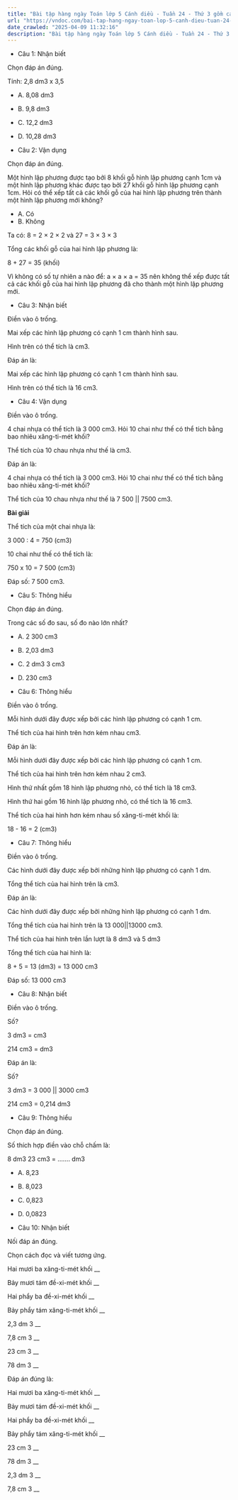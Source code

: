 ```yaml
---
title: "Bài tập hàng ngày Toán lớp 5 Cánh diều - Tuần 24 - Thứ 3 gồm các câu hỏi tổng hợp nội dung trong bài Xăng-ti-mét khối. Đề-xi-mét khối được học ở Tuần 24 trong chương trình Toán lớp 5 Tập 2 Cánh diều."
url: "https://vndoc.com/bai-tap-hang-ngay-toan-lop-5-canh-dieu-tuan-24-thu-3-337526"
date_crawled: "2025-04-09 11:32:16"
description: "Bài tập hàng ngày Toán lớp 5 Cánh diều - Tuần 24 - Thứ 3 gồm các câu hỏi tổng hợp nội dung trong bài Xăng-ti-mét khối. Đề-xi-mét khối được học ở Tuần 24 trong chương trình Toán lớp 5 Tập 2 Cánh diều."
---
```


* Câu 1:  Nhận biết

Chọn đáp án đúng.

Tính: 2,8 dm3 x 3,5

  * A. 8,08 dm3
  * B. 9,8 dm3
  * C. 12,2 dm3
  * D. 10,28 dm3



* Câu 2:  Vận dụng

Chọn đáp án đúng.

Một hình lập phương được tạo bởi 8 khối gỗ hình lập phương cạnh 1cm và một hình lập phương khác được tạo bởi 27 khối gỗ hình lập phương cạnh 1cm. Hỏi có thể xếp tất cả các khối gỗ của hai hình lập phương trên thành một hình lập phương mới không?

  * A. Có 
  * B. Không 



Ta có: 8 = 2 × 2 × 2 và 27 = 3 × 3 × 3

Tổng các khối gỗ của hai hình lập phương là:

8 + 27 = 35 (khối)

Vì không có số tự nhiên a nào để: a × a × a = 35 nên không thể xếp được tất cả các khối gỗ của hai hình lập phương đã cho thành một hình lập phương mới.

* Câu 3:  Nhận biết

Điền vào ô trống.

Mai xếp các hình lập phương có cạnh 1 cm thành hình sau.

Hình trên có thể tích là  cm3.

Đáp án là:

Mai xếp các hình lập phương có cạnh 1 cm thành hình sau.

Hình trên có thể tích là 16 cm3.

* Câu 4:  Vận dụng

Điền vào ô trống.

4 chai nhựa có thể tích là 3 000 cm3. Hỏi 10 chai như thế có thể tích bằng bao nhiêu xăng-ti-mét khối?

Thể tích của 10 chau nhựa như thế là  cm3.

Đáp án là:

4 chai nhựa có thể tích là 3 000 cm3. Hỏi 10 chai như thế có thể tích bằng bao nhiêu xăng-ti-mét khối?

Thể tích của 10 chau nhựa như thế là 7 500 || 7500 cm3.

**Bài giải**

Thể tích của một chai nhựa là:

3 000 : 4 = 750 (cm3)

10 chai như thế có thể tích là:

750 x 10 = 7 500 (cm3)

Đáp số: 7 500 cm3.

* Câu 5:  Thông hiểu

Chọn đáp án đúng.

Trong các số đo sau, số đo nào lớn nhất?

  * A. 2 300 cm3
  * B. 2,03 dm3
  * C. 2 dm3 3 cm3
  * D. 230 cm3



* Câu 6:  Thông hiểu

Điền vào ô trống.

Mỗi hình dưới đây được xếp bởi các hình lập phương có cạnh 1 cm.

Thể tích của hai hình trên hơn kém nhau  cm3.

Đáp án là:

Mỗi hình dưới đây được xếp bởi các hình lập phương có cạnh 1 cm.

Thể tích của hai hình trên hơn kém nhau 2 cm3.

Hình thứ nhất gồm 18 hình lập phương nhỏ, có thể tích là 18 cm3.

Hình thứ hai gồm 16 hình lập phương nhỏ, có thể tích là 16 cm3.

Thể tích của hai hình hơn kém nhau số xăng-ti-mét khối là:

18 - 16 = 2 (cm3)

* Câu 7:  Thông hiểu

Điền vào ô trống.

Các hình dưới đây được xếp bởi những hình lập phương có cạnh 1 dm.

Tổng thể tích của hai hình trên là  cm3.

Đáp án là:

Các hình dưới đây được xếp bởi những hình lập phương có cạnh 1 dm.

Tổng thể tích của hai hình trên là 13 000||13000 cm3.

Thể tích của hai hình trên lần lượt là 8 dm3 và 5 dm3

Tổng thể tích của hai hình là:

8 + 5 = 13 (dm3) = 13 000 cm3

Đáp số: 13 000 cm3

* Câu 8:  Nhận biết

Điền vào ô trống.

Số?

3 dm3 =  cm3

214 cm3 =  dm3

Đáp án là:

Số?

3 dm3 = 3 000 || 3000 cm3

214 cm3 = 0,214 dm3

* Câu 9:  Thông hiểu

Chọn đáp án đúng.

Số thích hợp điền vào chỗ chấm là:

8 dm3 23 cm3 = ....... dm3

  * A. 8,23 
  * B. 8,023 
  * C. 0,823 
  * D. 0,0823 



* Câu 10:  Nhận biết

Nối đáp án đúng.

Chọn cách đọc và viết tương ứng.

Hai mươi ba xăng-ti-mét khối  __

Bảy mươi tám đề-xi-mét khối __

Hai phẩy ba đề-xi-mét khối __

Bảy phẩy tám xăng-ti-mét khối __

2,3 dm 3 __

7,8 cm 3 __

23 cm 3 __

78 dm 3 __

Đáp án đúng là:

Hai mươi ba xăng-ti-mét khối __

Bảy mươi tám đề-xi-mét khối __

Hai phẩy ba đề-xi-mét khối __

Bảy phẩy tám xăng-ti-mét khối __

23 cm 3 __

78 dm 3 __

2,3 dm 3 __

7,8 cm 3 __

